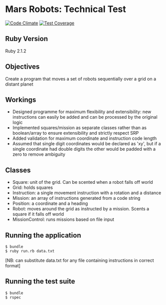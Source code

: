 Mars Robots: Technical Test
===========================

[![Code Climate](https://codeclimate.com/github/foxjerem/mars-robots/badges/gpa.svg)](https://codeclimate.com/github/foxjerem/mars-robots) [![Test Coverage](https://codeclimate.com/github/foxjerem/mars-robots/badges/coverage.svg)](https://codeclimate.com/github/foxjerem/mars-robots)

Ruby Version
------------
Ruby 2.1.2

Objectives
----------

Create a program that moves a set of robots sequentially over a grid on a distant planet

Workings
--------
- Designed programme for maximum flexibility and extensibility: new instructions can easily be added and can be processed by the original logic
- Implemented squares/mission as separate classes rather than as boolean/array to ensure extensibility and strictly respect SRP
- Added validation for maximum coordinate and instruction code length
- Assumed that single digit coordinates would be declared as 'xy', but if a single coordinate had double digits the other would be padded with a zero to remove ambiguity

Classes
--------
- Square: unit of the grid. Can be scented when a robot falls off world
- Grid: holds squares
- Instruction: a single movement instruction with a rotation and a distance
- Mission: an array of instructions generated from a code string
- Position: a coordinate and a heading
- Robot: moves around the grid as instructed by a mission. Scents a square if it falls off world
- MissionControl: runs missions based on file input

Running the application
------------------------

```shell
$ bundle
$ ruby run.rb data.txt
```

[NB: can substitute data.txt for any file containing instructions in correct format]

Running the test suite
-----------------------

```shell
$ bundle
$ rspec
```